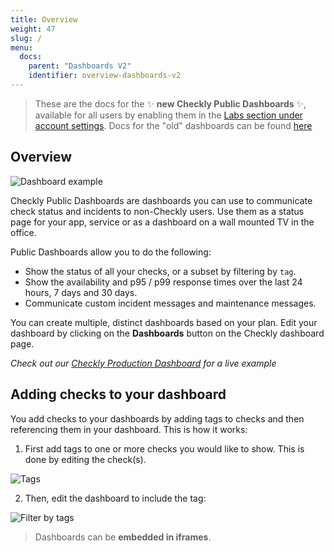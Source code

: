 ```yaml
---
title: Overview
weight: 47
slug: /
menu:
  docs:
    parent: "Dashboards V2"
    identifier: overview-dashboards-v2
---
```


> These are the docs for the ✨ **new Checkly Public Dashboards** ✨, available for all users by enabling them in the [Labs section under account settings](https://app.checklyhq.com/settings/account/labs).
> Docs for the "old" dashboards can be found [here](/docs/dashboards/)

## Overview

![Dashboard example](/docs/images/dashboards-v2/public-dashboard-1.png)

Checkly Public Dashboards are dashboards you can use to communicate check status and incidents to non-Checkly users. Use 
them as a status page for your app, service or as a dashboard on a wall mounted TV in the office. 

Public Dashboards allow you to do the following:

- Show the status of all your checks, or a subset by filtering by `tag`.
- Show the availability and p95 / p99 response times over the last 24 hours, 7 days and 30 days.
- Communicate custom incident messages and maintenance messages.

You can create multiple, distinct dashboards based on your plan. Edit your dashboard by clicking on
the **Dashboards** button on the Checkly dashboard page.


*Check out our [Checkly Production Dashboard](https://status.checkly-dashboards.com) for a live example* 

## Adding checks to your dashboard

You add checks to your dashboards by adding tags to checks and then referencing them in your dashboard. This is how it works:

1. First add tags to one or more checks you would like to show. This is done by editing the check(s). 

![Tags](/docs/images/dashboards-v2/tags.png)

2. Then, edit the dashboard to include the tag:

![Filter by tags](/docs/images/dashboards/filter_by_tag.png)



> Dashboards can be **embedded in iframes**.
